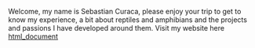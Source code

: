 Welcome, my name is Sebastian Curaca, please enjoy your trip to get to know my experience, a bit about reptiles and amphibians and the projects and passions I have developed around them.
Visit my website here [html_document](https://sebastiancuraca.github.io/mysite/)
